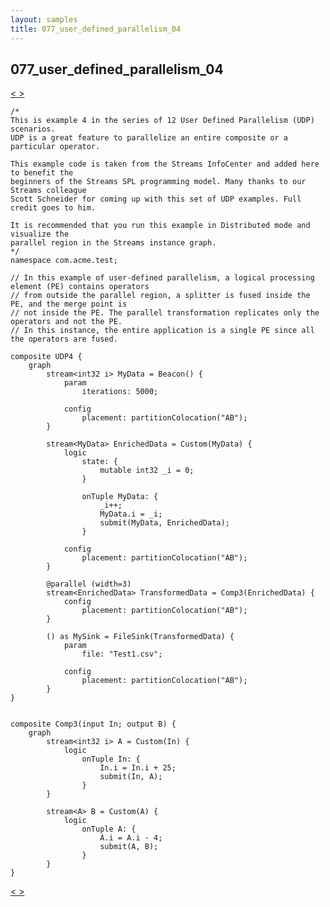 ```yaml
---
layout: samples
title: 077_user_defined_parallelism_04
---
```


## 077_user_defined_parallelism_04

<div class="sampleNav"><a class="button" href="../076_user_defined_parallelism_03_UDP3.spl/"> < </a><a class="button" href="../078_user_defined_parallelism_05_UDP5.spl/"> > </a>
</div>

~~~~~~
/*
This is example 4 in the series of 12 User Defined Parallelism (UDP) scenarios.
UDP is a great feature to parallelize an entire composite or a particular operator.

This example code is taken from the Streams InfoCenter and added here to benefit the
beginners of the Streams SPL programming model. Many thanks to our Streams colleague
Scott Schneider for coming up with this set of UDP examples. Full credit goes to him.

It is recommended that you run this example in Distributed mode and visualize the
parallel region in the Streams instance graph.
*/
namespace com.acme.test;

// In this example of user-defined parallelism, a logical processing element (PE) contains operators
// from outside the parallel region, a splitter is fused inside the PE, and the merge point is
// not inside the PE. The parallel transformation replicates only the operators and not the PE.
// In this instance, the entire application is a single PE since all the operators are fused.

composite UDP4 {
	graph
		stream<int32 i> MyData = Beacon() {
			param
				iterations: 5000; 
				
			config
				placement: partitionColocation("AB");
		}

		stream<MyData> EnrichedData = Custom(MyData) {
			logic
				state: {
					mutable int32 _i = 0;
				}
				
				onTuple MyData: {
					_i++;
					MyData.i = _i;
					submit(MyData, EnrichedData);
				}
				
			config
				placement: partitionColocation("AB");
		}
		
		@parallel (width=3)
		stream<EnrichedData> TransformedData = Comp3(EnrichedData) {
			config
				placement: partitionColocation("AB");
		}
		
		() as MySink = FileSink(TransformedData) {
			param
				file: "Test1.csv";

			config
				placement: partitionColocation("AB");
		}		
}


composite Comp3(input In; output B) {
	graph
		stream<int32 i> A = Custom(In) {
			logic
				onTuple In: {
					In.i = In.i + 25;
					submit(In, A);
				}
		}
		
		stream<A> B = Custom(A) {
			logic
				onTuple A: {
					A.i = A.i - 4;
					submit(A, B);
				}
		}
}
~~~~~~

<div class="sampleNav"><a class="button" href="../076_user_defined_parallelism_03_UDP3.spl/"> < </a><a class="button" href="../078_user_defined_parallelism_05_UDP5.spl/"> > </a>
</div>

